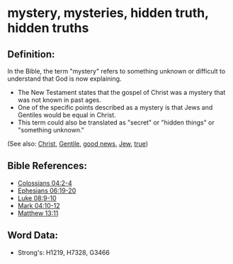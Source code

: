 # mystery, mysteries, hidden truth, hidden truths #

## Definition: ##

In the Bible, the term "mystery" refers to something unknown or difficult to understand that God is now explaining.

* The New Testament states that the gospel of Christ was a mystery that was not known in past ages.
* One of the specific points described as a mystery is that Jews and Gentiles would be equal in Christ.
* This term could also be translated as "secret" or "hidden things" or "something unknown."

(See also: [Christ](../kt/christ.md), [Gentile](../kt/gentile.md), [good news](../kt/goodnews.md), [Jew](../kt/jew.md), [true](../kt/true.md))

## Bible References: ##

* [Colossians 04:2-4](rc://en/tn/help/col/04/02)
* [Ephesians 06:19-20](rc://en/tn/help/eph/06/19)
* [Luke 08:9-10](rc://en/tn/help/luk/08/09)
* [Mark 04:10-12](rc://en/tn/help/mrk/04/10)
* [Matthew 13:11](rc://en/tn/help/mat/13/11)

## Word Data: ##

* Strong's: H1219, H7328, G3466
